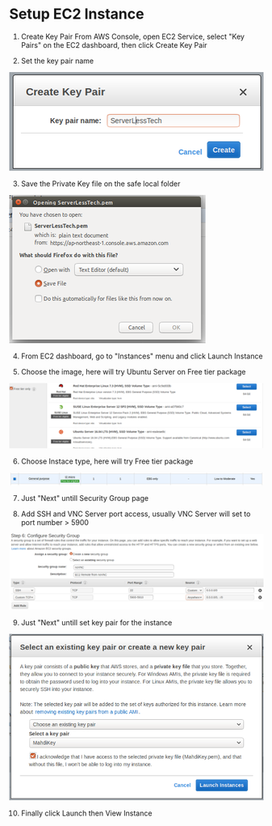 # Setup EC2 Instance
1. Create Key Pair
From AWS Console, open EC2 Service, select "Key Pairs" on the EC2 dashboard, then click Create Key Pair

2. Set the key pair name

![alt text](https://github.com/mahdiridho/EC2Remote/blob/master/EC2_VNC_PREINSTALL/images/KeyPair.png)

3. Save the Private Key file on the safe local folder

![alt text](https://github.com/mahdiridho/EC2Remote/blob/master/EC2_VNC_PREINSTALL/images/SaveKeyPair.png)

4. From EC2 dashboard, go to "Instances" menu and click Launch Instance

5. Choose the image, here will try Ubuntu Server on Free tier package

![alt text](https://github.com/mahdiridho/EC2Remote/blob/master/EC2_VNC_PREINSTALL/images/Image.png)

6. Choose Instace type, here will try Free tier package

![alt text](https://github.com/mahdiridho/EC2Remote/blob/master/EC2_VNC_PREINSTALL/images/Instance.png)

7. Just "Next" untill Security Group page

8. Add SSH and VNC Server port access, usually VNC Server will set to port number > 5900

![alt text](https://github.com/mahdiridho/EC2Remote/blob/master/EC2_VNC_PREINSTALL/images/Security.png)

9. Just "Next" untill set key pair for the instance

![alt text](https://github.com/mahdiridho/EC2Remote/blob/master/EC2_VNC_PREINSTALL/images/SetKeyPair.png)

10. Finally click Launch then View Instance
